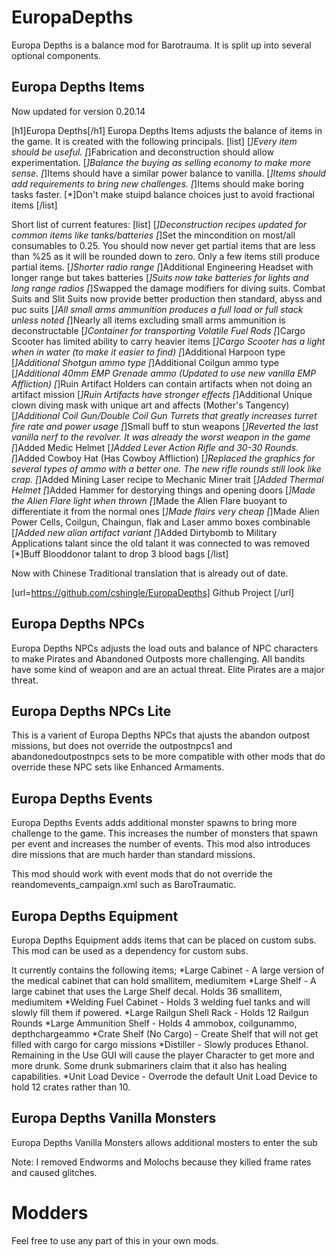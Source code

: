 # EuropaDepths
Europa Depths is a balance mod for Barotrauma. It is split up into several optional components.

## Europa Depths Items

Now updated for version 0.20.14

[h1]Europa Depths[/h1]
Europa Depths Items adjusts the balance of items in the game. It is created with the following principals.
[list]
[*]Every item should be useful.
[*]Fabrication and deconstruction should allow experimentation.
[*]Balance the buying as selling economy to make more sense.
[*]Items should have a similar power balance to vanilla.
[*]Items should add requirements to bring new challenges.
[*]Items should make boring tasks faster.
[*]Don't make stuipd balance choices just to avoid fractional items
[/list]

Short list of current features:
[list]
[*]Deconstruction recipes updated for common items like tanks/batteries
[*]Set the mincondition on most/all consumables to 0.25. You should now never get partial items that are less than %25 as it will be rounded down to zero. Only a few items still produce partial items.
[*]Shorter radio range
[*]Additional Engineering Headset with longer range but takes batteries
[*]Suits now take batteries for lights and long range radios
[*]Swapped the damage modifiers for diving suits. Combat Suits and Slit Suits now provide better production then standard, abyss and puc suits
[*]All small arms ammunition produces a full load or full stack unless noted
[*]Nearly all items excluding small arms ammunition is deconstructable
[*]Container for transporting Volatile Fuel Rods
[*]Cargo Scooter has limited ability to carry heavier items
[*]Cargo Scooter has a light when in water (to make it easier to find)
[*]Additional Harpoon type
[*]Additional Shotgun ammo type
[*]Additional Coilgun ammo type
[*]Additional 40mm EMP Grenade ammo (Updated to use new vanilla EMP Affliction)
[*]Ruin Artifact Holders can contain artifacts when not doing an artifact mission
[*]Ruin Artifacts have stronger effects
[*]Additional Unique clown diving mask with unique art and affects (Mother's Tangency)
[*]Additional Coil Gun/Double Coil Gun Turrets that greatly increases turret fire rate and power usage
[*]Small buff to stun weapons
[*]Reverted the last vanilla nerf to the revolver. It was already the worst weapon in the game
[*]Added Medic Helmet
[*]Added Lever Action Rifle and 30-30 Rounds.
[*]Added Cowboy Hat (Has Cowboy Affliction)
[*]Replaced the graphics for several types of ammo with a better one. The new rifle rounds still look like crap.
[*]Added Mining Laser recipe to Mechanic Miner trait
[*]Added Thermal Helmet
[*]Added Hammer for destorying things and opening doors
[*]Made the Alien Flare light when thrown
[*]Made the Alien Flare buoyant to differentiate it from the normal ones
[*]Made flairs very cheap
[*]Made Alien Power Cells, Coilgun, Chaingun, flak and Laser ammo boxes combinable
[*]Added new alian artifact variant
[*]Added Dirtybomb to Military Applications talant since the old talant it was connected to was removed
[*]Buff Blooddonor talant to drop 3 blood bags
[/list]

Now with Chinese Traditional translation that is already out of date.


[url=https://github.com/cshingle/EuropaDepths] Github Project [/url]

## Europa Depths NPCs
Europa Depths NPCs adjusts the load outs and balance of NPC characters to make Pirates and Abandoned Outposts more challenging.
All bandits have some kind of weapon and are an actual threat.
Elite Pirates are a major threat.

## Europa Depths NPCs Lite
This is a varient of Europa Depths NPCs that ajusts the abandon outpost missions, but does not override the outpostnpcs1 and abandonedoutpostnpcs sets to be more compatible with other mods that do override these NPC sets like Enhanced Armaments.

## Europa Depths Events
Europa Depths Events adds additional monster spawns to bring more challenge to the game.
This increases the number of monsters that spawn per event and increases the number of events.
This mod also introduces dire missions that are much harder than standard missions.

This mod should work with event mods that do not override the reandomevents_campaign.xml such as BaroTraumatic.

## Europa Depths Equipment
Europa Depths Equipment adds items that can be placed on custom subs. This mod can be used as a dependency for custom subs.

It currently contains the following items;
*Large Cabinet - A large version of the medical cabinet that can hold smallitem, mediumitem
*Large Shelf - A large cabinet that uses the Large Shelf decal. Holds 36 smallitem, mediumitem
*Welding Fuel Cabinet - Holds 3 welding fuel tanks and will slowly fill them if powered.
*Large Railgun Shell Rack - Holds 12 Railgun Rounds
*Large Ammunition Shelf - Holds 4 ammobox, coilgunammo, depthchargeammo
*Crate Shelf (No Cargo) - Create Shelf that will not get filled with cargo for cargo missions
*Distiller - Slowly produces Ethanol. Remaining in the Use GUI will cause the player Character to get more and more drunk. Some drunk submariners claim that it also has healing capabilities.
*Unit Load Device - Overrode the default Unit Load Device to hold 12 crates rather than 10.

## Europa Depths Vanilla Monsters
Europa Depths Vanilla Monsters allows additional mosters to enter the sub

Note: I removed Endworms and Molochs because they killed frame rates and caused glitches.

# Modders
Feel free to use any part of this in your own mods.